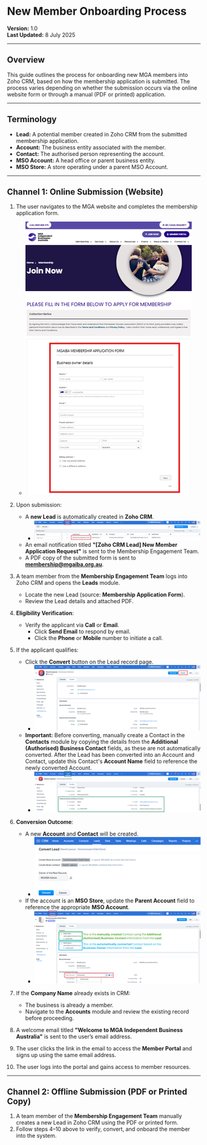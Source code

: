 # New Member Onboarding Process

**Version:** 1.0  
**Last Updated:** 8 July 2025  

---

## Overview

This guide outlines the process for onboarding new MGA members into Zoho CRM, based on how the membership application is submitted. The process varies depending on whether the submission occurs via the online website form or through a manual (PDF or printed) application.

---

## Terminology

- **Lead:** A potential member created in Zoho CRM from the submitted membership application.  
- **Account:** The business entity associated with the member.  
- **Contact:** The authorised person representing the account.  
- **MSO Account:** A head office or parent business entity.  
- **MSO Store:** A store operating under a parent MSO Account.

---

## Channel 1: Online Submission (Website)

1. The user navigates to the MGA website and completes the membership application form.
   - ![Creating-Ticket-Image](../assets/images/new-member-onboarding-process/nmop-1.png)

2. Upon submission:
   - A **new Lead** is automatically created in **Zoho CRM**.
     - ![Creating-Ticket-Image](../assets/images/new-member-onboarding-process/nmop-2.png)
   - An email notification titled **"[Zoho CRM Lead] New Member Application Request"** is sent to the Membership Engagement Team.
   - A PDF copy of the submitted form is sent to **membership@mgaiba.org.au**.

3. A team member from the **Membership Engagement Team** logs into Zoho CRM and opens the **Leads** module.
   - Locate the new Lead (source: **Membership Application Form**).
   - Review the Lead details and attached PDF.

4. **Eligibility Verification**:
   - Verify the applicant via **Call** or **Email**.
     - Click **Send Email** to respond by email.
     - Click the **Phone** or **Mobile** number to initiate a call.

5. If the applicant qualifies:
   - Click the **Convert** button on the Lead record page.
     - ![Creating-Ticket-Image](../assets/images/new-member-onboarding-process/nmop-3.png)
   - **Important:** Before converting, manually create a Contact in the **Contacts** module by copying the details from the **Additional (Authorised) Business Contact** fields, as these are not automatically converted. After the Lead has been converted into an Account and Contact, update this Contact's **Account Name** field to reference the newly converted Account.
     - ![Creating-Ticket-Image](../assets/images/new-member-onboarding-process/nmop-4.png)

6. **Conversion Outcome**:
   - A new **Account** and **Contact** will be created.
     - ![Creating-Ticket-Image](../assets/images/new-member-onboarding-process/nmop-5.png)
   - If the account is an **MSO Store**, update the **Parent Account** field to reference the appropriate **MSO Account**.
     - ![Creating-Ticket-Image](../assets/images/new-member-onboarding-process/nmop-6.png)

7. If the **Company Name** already exists in CRM:
   - The business is already a member.
   - Navigate to the **Accounts** module and review the existing record before proceeding.

8. A welcome email titled **"Welcome to MGA Independent Business Australia"** is sent to the user’s email address.
9. The user clicks the link in the email to access the **Member Portal** and signs up using the same email address.
10. The user logs into the portal and gains access to member resources.

---

## Channel 2: Offline Submission (PDF or Printed Copy)

1. A team member of the **Membership Engagement Team** manually creates a new Lead in Zoho CRM using the PDF or printed form.
2. Follow steps 4–10 above to verify, convert, and onboard the member into the system.
